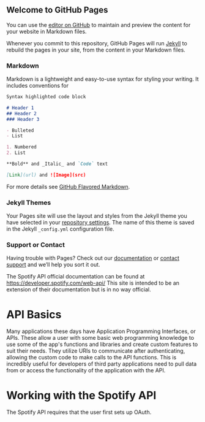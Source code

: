 ## Welcome to GitHub Pages

You can use the [editor on GitHub](https://github.com/longmane/SpotifyAPI/edit/master/README.md) to maintain and preview the content for your website in Markdown files.

Whenever you commit to this repository, GitHub Pages will run [Jekyll](https://jekyllrb.com/) to rebuild the pages in your site, from the content in your Markdown files.

### Markdown

Markdown is a lightweight and easy-to-use syntax for styling your writing. It includes conventions for

```markdown
Syntax highlighted code block

# Header 1
## Header 2
### Header 3

- Bulleted
- List

1. Numbered
2. List

**Bold** and _Italic_ and `Code` text

[Link](url) and ![Image](src)
```

For more details see [GitHub Flavored Markdown](https://guides.github.com/features/mastering-markdown/).

### Jekyll Themes

Your Pages site will use the layout and styles from the Jekyll theme you have selected in your [repository settings](https://github.com/longmane/SpotifyAPI/settings). The name of this theme is saved in the Jekyll `_config.yml` configuration file.

### Support or Contact

Having trouble with Pages? Check out our [documentation](https://help.github.com/categories/github-pages-basics/) or [contact support](https://github.com/contact) and we’ll help you sort it out.

The Spotify API official documentation can be found at https://developer.spotify.com/web-api/
This site is intended to be an extension of their documentation but is in no way official.

# API Basics
Many applications these days have Application Programming Interfaces, or APIs. These allow a user with some basic web programming knowledge to use some of the app's functions and libraries and create custom features to suit their needs.
They utilize URIs to communicate after authenticating, allowing the custom code to make calls to the API functions.
This is incredibly useful for developers of third party applications need to pull data from or access the functionality of the application with the API.

# Working with the Spotify API
The Spotify API requires that the user first sets up OAuth.

